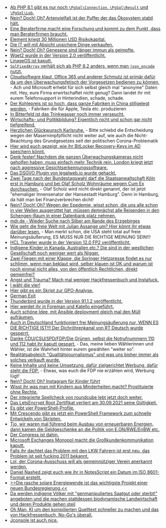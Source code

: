 * [Ab PHP 8.1 gibt es nur noch `\PgSql\Connection`, `\PgSql\Result` und `\PgSql\Lob`.](https://php.watch/versions/8.1/PgSQL-resource)
* [Nein? Doch! Oh? Artenvielfalt ist der Puffer der das Ökosystem stabil hält.](https://www.sonnenseite.com/de/umwelt/artenvielfalt-ist-der-motor-der-oekosysteme/)
* [Eine Beraterfirme macht eine Forschung und kommt zu dem Punkt, dass man Beraterfirmen braucht.](https://www.borncity.com/blog/2021/09/26/die-wahren-kosten-von-cybersicherheitsvorfllen/)
* [Element kriegt 30 Millionen USD Risikokapital.](https://matrix.org/blog/2021/07/27/element-raises-30-m-to-boost-matrix)
* [Die IT will mit Absicht unsichere Dinge verkaufen.](https://edwardsnowden.substack.com/p/ns-oh-god-how-is-this-legal)
* [Nein? Doch! Oh? Genesene sind länger immun als geimpfte.](https://blog.fefe.de/?ts=9faebe92)
* [Wget2 wurde in der Version 2.0 veröffentlicht.](https://www.phoronix.com/scan.php?page=news_item&px=GNU-Wget2-2.0-Released)
* [LinageOS ist kaputt.](https://www.kuketz-blog.de/lineageos-webview-bug-ungewollte-verbindungen-zu-content-autofill-googleapis-com/)
* [`SplFixedArray` verhält sich ab PHP 8.2 anders, wenn man `json_encode` nutzt.](https://php.watch/versions/8.1/SplFixedArray-JsonSerializable-json_encode)
* [Cloudsoftware klaut, Office 365 und anderer Schmutz ist primär dafür da um den Überwachungsfetisch der Vorgesetzen bedienen zu können.](https://netzpolitik.org/2021/microsoft-365-so-ueberwachen-chefs-eure-produktivitaet-am-arbeitsplatz/) - Ach und Microsoft erhebt für sich selbst gleich mal "anonyme" Daten mit. Hey, eure Firma erwirtschaftet nicht genug? Dann landet ihr mit eurem Telefonsupport in Hinterindien, schade, schade.
* [Der Kohlepreis ist so hoch, dass ganze Fabriken in China stillgelegt werden.](https://blog.fefe.de/?ts=9fac19d1) - Fabriken die für Apple, Tesla etc. produzieren
* [In Bitterfeld ist das Trinkwasser noch immer verseucht.](https://blog.fefe.de/?ts=9fac0907)
* [Wirtschafts- und Politikbildung? Eigentlich nicht und schon gar nicht tiefgreifend.](https://blog.fefe.de/?ts=9fac0767)
* [Herzlichen Glückwunsch Karlsruhe.](https://netzpolitik.org/2021/70-geburtstag-karlsruhe-wirds-richten/) - Bitte schiebd die Entscheidung wegen der Masernimpfpflicht nicht weiter auf, wie auch die Nicht-Beachtung des Grundgesetzes seit der politischen Corona-Problematik
* [Hier wird euch gezeigt, wie ihr BitLocker Recovery-Keys im AD speichern könnt.](http://woshub.com/store-bitlocker-recovery-keys-active-directory/)
* [Denk fester! Nachdem die ganzen Überwachungskameras nicht geholfen haben, muss einfach mehr Technik rein. London kriegt jetzt nach aggressive Gesichtserkennungssoftware.](https://netzpolitik.org/2021/biometrie-london-setzt-drastische-gesichtserkennungstechnologie-ein/)
* [Das DSGVO Plugin von legalweb.io wurde gehackt.](https://www.borncity.com/blog/2021/09/27/wordpress-dsgvo-plugin-von-legalweb-io-gehackt/)
* [Zwei Tage nach der Bundestagswahl darf die Staatsanwaltschaft Köln erst in Hamburg und bei Olaf Scholz Wohnräume wegen Cum Ex durchsuchen.](https://blog.fefe.de/?ts=9fade335) - Olaf Scholz wird nicht direkt genannt, der ist jetzt "ehemaliger Innensenator der Hansestadt Hamburg". Denn in Hamburg, da hält man bei Finanzverbrechen dicht!
* [Nein? Doch! Oh? Wegen der Epedemie, wisst schon, die uns alle schon in vier Wellen ausgerottet hat, müssen demnächst alle Reisenden in den Schengen-Raum in einer Datenbank platz nehmen.](https://netzpolitik.org/2021/neue-verpflichtung-reiseanbieter-muessen-neue-eu-datenbank-abfragen/)
* [mdr.de - Wieder Suche nach Silber am Rande des Erzgebirges](https://www.mdr.de/nachrichten/sachsen/chemnitz/freiberg/silbersuche-freiberg-erzgebirge-triebischtal-100.html)
* [Wie geht die freie Welt mit Julian Assange um? Hier könnt ihr etwas darüber lesen.](https://netzpolitik.org/2021/julian-assange-die-rache-der-cia/) - Man merkt schon, die USA steht total auf freie Meinungsäußerung, ES MUSS NUR DIE RICHTIGE MEINUNG SEIN!!!
* [HCL Traveler wurde in der Version 12.0 FP2 veröffentlicht.](https://n-komm.de/hcl-traveler-12-0-fix-pack-2/)
* [Indigene Kinder in Kanada, Australien etc.? Die sind in der westlichen Gesellschaft noch weniger wert als Nigger.](https://netzfrauen.org/2021/09/28/canada-6/)
* [Zwei Fliegen mit einer Klappe, die Springer Hetzpresse findet es nur schlimm, wenn man beklaut wird, selber klauen ist OK und warum ist noch einmal nicht alles, von den öffentlich Rechtlichen, direkt gemeinfrei?](https://netzpolitik.org/2021/neues-aus-dem-fernsehrat-79-nicht-nur-wahlberichterstattung-frei-lizenziert-fuer-alle/)
* [Angst und Trauma? Mach mal weniger Hackfressenbuch und Instafuck.](https://netzpolitik.org/2021/fallstudie-wie-facebook-trauma-und-angst-verstaerkt/)
* [I wähl die vier!](https://www.der-postillon.com/2021/09/alternative-koalitionen.html)
* [Hier gibt es ein Skript zur GPO-Analyse.](https://www.gruppenrichtlinien.de/artikel/wenige-richtlinien-sind-schneller-als-viele)
* [German Exit](https://blog.fefe.de/?ts=9fad4820)
* [Thunderbird wurde in der Version 91.1.2 veröffentlicht.](https://www.borncity.com/blog/2021/09/28/thunderbird-91-1-2/)
* [Hier werdet ihr in Foreman und Katello eingeführt.](https://opensource.com/article/21/9/centos-stream-foreman)
* [Auch schöne Idee, mit Ansible deployment gleich mal den Müll aufräumen.](https://opensource.com/article/21/9/keep-folders-tidy-ansible)
* [Auch in Deutschland funktioniert frei Meinungsäußerung nur, WENN ES DIE RICHTIGE IST!!! Der Dichröhrenkanal von RT Deutsch wurde gesperrt.](https://blog.fefe.de/?ts=9faa8645)
* [Danke CDU/CSU/SPD/FDP/Die Grünen, selbst die Notrufnummern 110 und 112 habt ihr kaputt gespart.](https://blog.fefe.de/?ts=9faa8f04) - Das, meine lieben Wählerinnen und Wähler, ist die Wahrheit hinter eurem gewählten "weiter so".
* [Realitätsabgleich "Qualitätsjournalismus" und was uns bisher immer als solches verkauft wurde.](https://netzpolitik.org/2021/google-news-showcase-das-geld-nehmen-sie-trotzdem/)
* [Keine Inhalte und keine Umsetzung, dafür zielgerichtet Werbung, dafür steht die FDP.](https://netzpolitik.org/2021/bundestagswahl-warum-die-fdp-bei-erstwaehlerinnen-punktete/) - Etwas, was euch die FDP nie erzählen wird, Werbung lügt!
* [Nein? Doch! Oh? Instagram für Kinder führt](https://netzpolitik.org/2021/psychische-belastung-instagram-kids-liegt-vorerst-auf-eis/)
* [Wisst ihr was man mit Kindern aus Minderheiten macht? Prostituierte ohne Rechte.](https://netzfrauen.org/2021/09/29/nepal-4/)
* [Der integrierte Spellcheck von roundcube lebt jetzt doch weiter.](https://roundcube.net/news/2021/09/28/spell-checking-service-back-online)
* [Das LetsEncrypt Root Zertifikat verliert am 30.09.2021 seine Gültigkeit.](https://www.borncity.com/blog/2021/09/30/30-sept-2021-knallt-es-bei-lets-encrypt-zertifikaten/)
* [Es gibt vier PowerShell-Profile.](https://devblogs.microsoft.com/powershell-community/how-to-make-use-of-powershell-profile-files/)
* [Mit Crescendo gibt es jetzt ein PowerShell Framework zum schnelle Entwickeln von Skripten.](https://devblogs.microsoft.com/powershell-community/my-crescendo-journey/)
* [Tjo, wir waren mal führend beim Ausbau von erneuerbaren Energien, dann kamen die Geldgeschenke an die Politik von E.ON/RWE/EnBW etc.](https://www.sonnenseite.com/de/wirtschaft/einbruch-bei-neu-installierten-windenergieanlagen-bis-zu-82/)
* [Der Congress ist dahin.](https://netzpolitik.org/2021/corona-ccc-kongress-in-leipzig-faellt-zum-zweiten-mal-aus/)
* [Microsoft Exchanges Monopol macht die Großkundenkommunikation kaputt.](https://blog.fefe.de/?ts=9fa6e0cd)
* [Falls ihr dachtet das Problem mit den LKW Fahrern ist erst neu, das Problem ist seit fucking 2011 bekannt.](https://blog.fefe.de/?ts=9fa6e4a7)
* [Lol, der Corona-Ausschuss will als gemeinnütziger Verein anerkannt werden.](https://blog.fefe.de/?ts=9fa68da2)
* [Daniel Nashed zeigt euch wie ihr in NotesScript ein Datum im ISO 8601-Format erstellt.](https://blog.nashcom.de/nashcomblog.nsf/dx/iso-8601-date-format-in-lotus-script.htm)
* [>>Die rasche solare Energiewende ist das wichtigste Projekt einer neuen Bundesregierung.<<](https://www.sonnenseite.com/de/franz-alt/kommentare-interviews/ein-heilungsprozess-fuer-die-erde/)
* [Da werden indigene Völker mit "genmanipuliertes Saatgut oder sterbt!" angeboten und die machen stattdessen biodynamische Landwirtschaft und deren Produkte gehen steil](https://netzfrauen.org/2021/10/02/india-25/)
* [Oh Man, KI um den kompilierten Quelltext schneller zu machen und das von Hackfressenbuch, No-Go's überall.](https://www.phoronix.com/scan.php?page=news_item&px=Facebook-Compiler-Gym)
* [Jconsole ist auch nice.](https://opensource.com/article/21/10/monitor-java-linux-jconsole)
